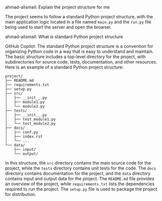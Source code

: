 ahmad-alismail: Explain the project structure for me

The project seems to follow a standard Python project structure, with the main application logic located in a file named `main.py` and the `run.py` file being used to start the server and open the browser.



ahmad-alismail: What is standard Python project structure

GitHub Copilot: The standard Python project structure is a convention for organizing Python code in a way that is easy to understand and maintain. The basic structure includes a top-level directory for the project, with subdirectories for source code, tests, documentation, and other resources. Here is an example of a standard Python project structure:

```
project/
├── README.md
├── requirements.txt
├── setup.py
├── src/
│   ├── __init__.py
│   ├── module1.py
│   └── module2.py
├── tests/
│   ├── __init__.py
│   ├── test_module1.py
│   └── test_module2.py
├── docs/
│   ├── conf.py
│   ├── index.rst
│   └── ...
└── data/
    ├── input/
    └── output/
```

In this structure, the `src` directory contains the main source code for the project, while the `tests` directory contains unit tests for the code. The `docs` directory contains documentation for the project, and the `data` directory contains input and output data for the project. The `README.md` file provides an overview of the project, while `requirements.txt` lists the dependencies required to run the project. The `setup.py` file is used to package the project for distribution.